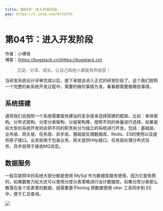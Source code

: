 ```yaml
---
title: 第04节：进入开发阶段
pay: https://t.zsxq.com/AYJ23fU
---
```


# 第04节：进入开发阶段

作者：小傅哥
<br/>博客：[https://bugstack.cn](https://bugstack.cn)

>沉淀、分享、成长，让自己和他人都能有所收获！

当研发系统设计评审完成以后，接下来就会进入正式的研发阶段了。这个我们按照一个完整的新系统开发过程中，需要的做的事情为准，看看都需要做哪些事情。

## 系统搭建

通常我们会按照一个系统需要服务建设的复杂度来选择搭建的框架，比如：单体架构、分布式架构、分库分表架构、分层架构等，按照不同的体量进行选择。如果是较大型的系统开发则会把不同的职责拆分为独立的系统进行开发，包括：基础层、业务层、网关层、任务层、异步层，基础层处理数据库、Redis、ES的使用以及提供原子接口。业务层用于包装业务、网关提供Http接口、任务层处理分布式任务、异步层用于接收MQ消息。

## 数据服务

一般互联网中的系统大部分都是使用 MySql 作为数据库服务使用，因为它是免费的，如果数聚力较大还可以使用分库分表策略进行设计数据库。如果分库分表那么散落在各个库表里的数据，就需要基于binlog 把数据使用 otter 工具同步到 ES 中，便于汇总查询。

![](/images/article/project/lottery/Part-1/1-04.png)
